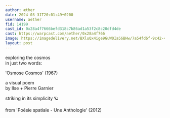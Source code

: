 ```yaml
---
author: æther
date: 2024-03-31T20:01:49+0200
username: aether
fid: 14199
cast_id: 0x28a4f7666befd318c7b86ad1a53f2c8c20dfd4de
cast: https://warpcast.com/aether/0x28a4f766
image: https://imagedelivery.net/BXluQx4ige9GuW0Ia56BHw/7a54fd6f-9c42-4537-ea10-df47371bcd00/original
layout: post
---
```

exploring the cosmos   
in just two words:   
  
'Osmose Cosmos' (1967)  
  
a visual poem   
by Ilse + Pierre Garnier   
  
striking in its simplicity 🪐   
  
from 'Poésie spatiale - Une Anthologie' (2012)  

<img src='https://imagedelivery.net/BXluQx4ige9GuW0Ia56BHw/7a54fd6f-9c42-4537-ea10-df47371bcd00/original' alt='' referrerpolicy='no-referrer'/>